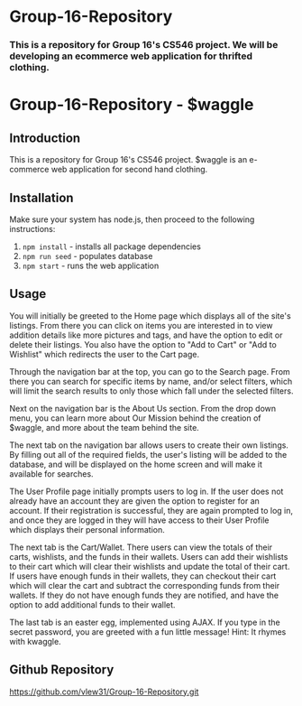 # Group-16-Repository

### This is a repository for Group 16's CS546 project. We will be developing an ecommerce web application for thrifted clothing.


# Group-16-Repository - $waggle

## Introduction

This is a repository for Group 16's CS546 project. $waggle is an e-commerce web application for second hand clothing.

## Installation

Make sure your system has node.js, then proceed to the following instructions:

1. `npm install` - installs all package dependencies
2. `npm run seed` - populates database
3. `npm start` - runs the web application

## Usage

You will initially be greeted to the Home page which displays all of the site's listings. From there you can click on items you are interested in to view addition details like more pictures and tags, and have the option to edit or delete their listings. You also have the option to "Add to Cart" or "Add to Wishlist" which redirects the user to the Cart page.

Through the navigation bar at the top, you can go to the Search page. From there you can search for specific items by name, and/or select filters, which will limit the search results to only those which fall under the selected filters.

Next on the navigation bar is the About Us section. From the drop down menu, you can learn more about Our Mission behind the creation of $waggle, and more about the team behind the site.

The next tab on the navigation bar allows users to create their own listings. By filling out all of the required fields, the user's listing will be added to the database, and will be displayed on the home screen and will make it available for searches.

The User Profile page initially prompts users to log in. If the user does not already have an account they are given the option to register for an account. If their registration is successful, they are again prompted to log in, and once they are logged in they will have access to their User Profile which displays their personal information.

The next tab is the Cart/Wallet. There users can view the totals of their carts, wishlists, and the funds in their wallets. Users can add their wishlists to their cart which will clear their wishlists and update the total of their cart. If users have enough funds in their wallets, they can checkout their cart which will clear the cart and subtract the corresponding funds from their wallets. If they do not have enough funds they are notified, and have the option to add additional funds to their wallet.

The last tab is an easter egg, implemented using AJAX. If you type in the secret password, you are greeted with a fun little message! Hint: It rhymes with kwaggle.

## Github Repository

https://github.com/vlew31/Group-16-Repository.git 